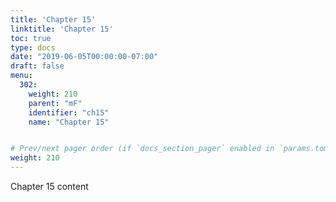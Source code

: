 ```yaml
---
title: 'Chapter 15' 
linktitle: 'Chapter 15'
toc: true
type: docs
date: "2019-06-05T00:00:00-07:00"
draft: false
menu:
  302:
    weight: 210
    parent: "mF"
    identifier: "ch15"
    name: "Chapter 15"


# Prev/next pager order (if `docs_section_pager` enabled in `params.toml`)
weight: 210
---
```

Chapter 15 content
